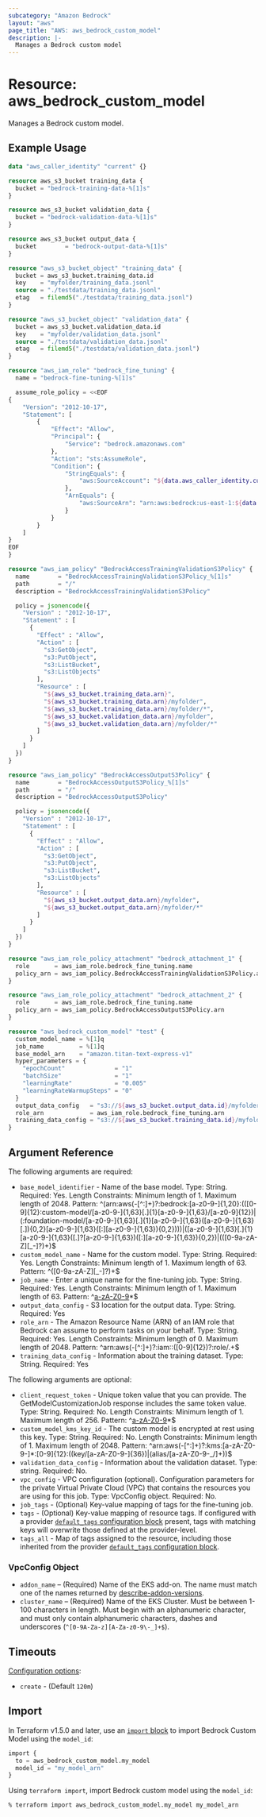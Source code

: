 ```yaml
---
subcategory: "Amazon Bedrock"
layout: "aws"
page_title: "AWS: aws_bedrock_custom_model"
description: |-
  Manages a Bedrock custom model
---
```


# Resource: aws_bedrock_custom_model

Manages a Bedrock custom model.

## Example Usage

```terraform
data "aws_caller_identity" "current" {}

resource aws_s3_bucket training_data {
  bucket = "bedrock-training-data-%[1]s"
}

resource aws_s3_bucket validation_data {
  bucket = "bedrock-validation-data-%[1]s"
}

resource aws_s3_bucket output_data {
  bucket        = "bedrock-output-data-%[1]s"
}

resource "aws_s3_bucket_object" "training_data" {
  bucket = aws_s3_bucket.training_data.id
  key    = "myfolder/training_data.jsonl"
  source = "./testdata/training_data.jsonl"
  etag   = filemd5("./testdata/training_data.jsonl")
}

resource "aws_s3_bucket_object" "validation_data" {
  bucket = aws_s3_bucket.validation_data.id
  key    = "myfolder/validation_data.jsonl"
  source = "./testdata/validation_data.jsonl"
  etag   = filemd5("./testdata/validation_data.jsonl")
}

resource "aws_iam_role" "bedrock_fine_tuning" {
  name = "bedrock-fine-tuning-%[1]s"

  assume_role_policy = <<EOF
{
	"Version": "2012-10-17",
	"Statement": [
		{
			"Effect": "Allow",
			"Principal": {
				"Service": "bedrock.amazonaws.com"
			},
			"Action": "sts:AssumeRole",
			"Condition": {
				"StringEquals": {
					"aws:SourceAccount": "${data.aws_caller_identity.current.account_id}"
				},
				"ArnEquals": {
					"aws:SourceArn": "arn:aws:bedrock:us-east-1:${data.aws_caller_identity.current.account_id}:model-customization-job/*"
				}
			}
		}
	] 
}
EOF
}

resource "aws_iam_policy" "BedrockAccessTrainingValidationS3Policy" {
  name        = "BedrockAccessTrainingValidationS3Policy_%[1]s"
  path        = "/"
  description = "BedrockAccessTrainingValidationS3Policy"

  policy = jsonencode({
    "Version" : "2012-10-17",
    "Statement" : [
      {
        "Effect" : "Allow",
        "Action" : [
          "s3:GetObject",
          "s3:PutObject",
          "s3:ListBucket",
          "s3:ListObjects"
        ],
        "Resource" : [
          "${aws_s3_bucket.training_data.arn}",
          "${aws_s3_bucket.training_data.arn}/myfolder",
          "${aws_s3_bucket.training_data.arn}/myfolder/*",
          "${aws_s3_bucket.validation_data.arn}/myfolder",
          "${aws_s3_bucket.validation_data.arn}/myfolder/*"
        ]
      }
    ]
  })
}

resource "aws_iam_policy" "BedrockAccessOutputS3Policy" {
  name        = "BedrockAccessOutputS3Policy_%[1]s"
  path        = "/"
  description = "BedrockAccessOutputS3Policy"

  policy = jsonencode({
    "Version" : "2012-10-17",
    "Statement" : [
      {
        "Effect" : "Allow",
        "Action" : [
          "s3:GetObject",
          "s3:PutObject",
          "s3:ListBucket",
          "s3:ListObjects"
        ],
        "Resource" : [
          "${aws_s3_bucket.output_data.arn}/myfolder",
          "${aws_s3_bucket.output_data.arn}/myfolder/*"
        ]
      }
    ]
  })
}

resource "aws_iam_role_policy_attachment" "bedrock_attachment_1" {
  role       = aws_iam_role.bedrock_fine_tuning.name
  policy_arn = aws_iam_policy.BedrockAccessTrainingValidationS3Policy.arn
}

resource "aws_iam_role_policy_attachment" "bedrock_attachment_2" {
  role       = aws_iam_role.bedrock_fine_tuning.name
  policy_arn = aws_iam_policy.BedrockAccessOutputS3Policy.arn
}

resource "aws_bedrock_custom_model" "test" {
  custom_model_name = %[1]q
  job_name          = %[1]q
  base_model_arn    = "amazon.titan-text-express-v1"
  hyper_parameters = {
    "epochCount"              = "1"
    "batchSize"               = "1"
    "learningRate"            = "0.005"
    "learningRateWarmupSteps" = "0"
  }
  output_data_config   = "s3://${aws_s3_bucket.output_data.id}/myfolder/"
  role_arn             = aws_iam_role.bedrock_fine_tuning.arn
  training_data_config = "s3://${aws_s3_bucket.training_data.id}/myfolder/training_data.jsonl"
}
```

## Argument Reference

The following arguments are required:

* `base_model_identifier` - Name of the base model. Type: String. Required: Yes. Length Constraints: Minimum length of 1. Maximum length of 2048. Pattern: ^(arn:aws(-[^:]+)?:bedrock:[a-z0-9-]{1,20}:(([0-9]{12}:custom-model/[a-z0-9-]{1,63}[.]{1}[a-z0-9-]{1,63}/[a-z0-9]{12})|(:foundation-model/[a-z0-9-]{1,63}[.]{1}[a-z0-9-]{1,63}([a-z0-9-]{1,63}[.]){0,2}[a-z0-9-]{1,63}([:][a-z0-9-]{1,63}){0,2})))|([a-z0-9-]{1,63}[.]{1}[a-z0-9-]{1,63}([.]?[a-z0-9-]{1,63})([:][a-z0-9-]{1,63}){0,2})|(([0-9a-zA-Z][_-]?)+)$
* `custom_model_name` - Name for the custom model. Type: String. Required: Yes. Length Constraints: Minimum length of 1. Maximum length of 63. Pattern: ^([0-9a-zA-Z][_-]?)+$
* `job_name` - Enter a unique name for the fine-tuning job. Type: String. Required: Yes. Length Constraints: Minimum length of 1. Maximum length of 63. Pattern: ^[a-zA-Z0-9](-*[a-zA-Z0-9\+\-\.])*$
* `output_data_config` - S3 location for the output data. Type: String. Required: Yes
* `role_arn` - The Amazon Resource Name (ARN) of an IAM role that Bedrock can assume to perform tasks on your behalf. Type: String. Required: Yes. Length Constraints: Minimum length of 0. Maximum length of 2048. Pattern: ^arn:aws(-[^:]+)?:iam::([0-9]{12})?:role/.+$
* `training_data_config` - Information about the training dataset. Type: String. Required: Yes

The following arguments are optional:

* `client_request_token` - Unique token value that you can provide. The GetModelCustomizationJob response includes the same token value. Type: String. Required: No. Length Constraints: Minimum length of 1. Maximum length of 256. Pattern: ^[a-zA-Z0-9](-*[a-zA-Z0-9])*$
* `custom_model_kms_key_id` - The custom model is encrypted at rest using this key. Type: String. Required: No. Length Constraints: Minimum length of 1. Maximum length of 2048. Pattern: ^arn:aws(-[^:]+)?:kms:[a-zA-Z0-9-]*:[0-9]{12}:((key/[a-zA-Z0-9-]{36})|(alias/[a-zA-Z0-9-_/]+))$
* `validation_data_config` - Information about the validation dataset. Type: string. Required: No.
* `vpc_config` - VPC configuration (optional). Configuration parameters for the private Virtual Private Cloud (VPC) that contains the resources you are using for this job. Type: VpcConfig object. Required: No.
* `job_tags` - (Optional) Key-value mapping of tags for the fine-tuning job. 
* `tags` - (Optional) Key-value mapping of resource tags. If configured with a provider [`default_tags` configuration block](/docs/providers/aws/index.html#default_tags-configuration-block) present, tags with matching keys will overwrite those defined at the provider-level.
* `tags_all` - Map of tags assigned to the resource, including those inherited from the provider [`default_tags` configuration block](/docs/providers/aws/index.html#default_tags-configuration-block).

### VpcConfig Object

* `addon_name` – (Required) Name of the EKS add-on. The name must match one of
  the names returned by [describe-addon-versions](https://docs.aws.amazon.com/cli/latest/reference/eks/describe-addon-versions.html).
* `cluster_name` – (Required) Name of the EKS Cluster. Must be between 1-100 characters in length. Must begin with an alphanumeric character, and must only contain alphanumeric characters, dashes and underscores (`^[0-9A-Za-z][A-Za-z0-9\-_]+$`).

## Timeouts

[Configuration options](https://developer.hashicorp.com/terraform/language/resources/syntax#operation-timeouts):

* `create` - (Default `120m`)

## Import

In Terraform v1.5.0 and later, use an [`import` block](https://developer.hashicorp.com/terraform/language/import) to import Bedrock Custom Model using the `model_id`:

```terraform
import {
  to = aws_bedrock_custom_model.my_model
  model_id = "my_model_arn"
}
```

Using `terraform import`, import Bedrock custom model using the `model_id`:

```console
% terraform import aws_bedrock_custom_model.my_model my_model_arn
```
